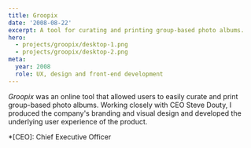 ```yaml
---
title: Groopix
date: '2008-08-22'
excerpt: A tool for curating and printing group-based photo albums.
hero:
  - projects/groopix/desktop-1.png
  - projects/groopix/desktop-2.png
meta:
  year: 2008
  role: UX, design and front-end development
---
```

_Groopix_ was an online tool that allowed users to easily curate and print group-based photo albums. Working closely with CEO Steve Douty, I produced the company's branding and visual design and developed the underlying user experience of the product.

*[CEO]: Chief Executive Officer
